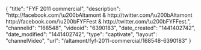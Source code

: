 {
    "title": "FYF 2011 commercial",
    "description": "http:\/\/facebook.com\/\u200bAltamont & http:\/\/twitter.com\/\u200bAltamont http:\/\/facebook.com\/\u200bFYFFest & http:\/\/twitter.com\/\u200bFYFFest.",
    "channelid": "168548",
    "videoid": "6390183",
    "date_created": "1441402742",
    "date_modified": "1441402742",
    "type": "captivate",
    "layout": "channelVideo",
    "url": "\/altamont\/fyf-2011-commercial\/168548-6390183"
}